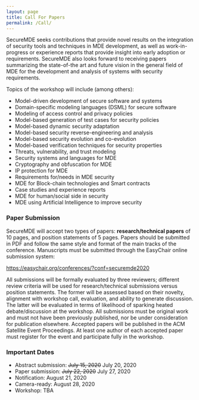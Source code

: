 ```yaml
---
layout: page
title: Call For Papers
permalink: /Call/
---
```


SecureMDE seeks contributions that provide novel results on the integration of
security tools and techniques in MDE development, as well as work-in-progress or
experience reports that provide insight into early adoption or requirements.
SecureMDE also looks forward to receiving papers summarizing the state-of-the art and
future vision in the general field of MDE for the development and analysis of
systems with security requirements. 

Topics of the workshop will include (among others):

 * Model-driven development of secure software and systems
 * Domain-specific modeling languages (DSML) for secure software
 * Modeling of access control and privacy policies
 * Model-based generation of test cases for security policies
 * Model-based dynamic security adaptation
 * Model-based security reverse-engineering and analysis
 * Model-based security evolution and co-evolution
 * Model-based verification techniques for security properties
 * Threats, vulnerability, and trust modeling
 * Security systems and languages for MDE
 * Cryptography and obfuscation for MDE
 * IP protection for MDE
 * Requirements for/needs in MDE security
 * MDE for Block-chain technologies and Smart contracts 
 * Case studies and experience reports
 * MDE for human/social side in security
 * MDE using Artificial Intelligence to improve security


### Paper Submission

SecureMDE will accept two types of papers: **research/technical papers** of 10 pages, and
position statements of 5 pages. Papers should be submitted in PDF and follow the same style and format of the main tracks of the conference. Manuscripts must be submitted through the EasyChair online submission system: 

<https://easychair.org/conferences/?conf=securemde2020>


All submissions will be formally evaluated by three reviewers; different review criteria will be used for research/technical submissions versus position statements. The former will be assessed based on their novelty, alignment with workshop call, evaluation, and ability to generate discussion. The latter will be evaluated in terms of likelihood of sparking heated debate/discussion at the workshop.  All submissions must be original work and must not have been previously published, nor be under consideration for publication elsewhere. Accepted papers will be published in the ACM Satellite Event Proceedings. At least one author of each accepted paper must register for the event and participate fully in the workshop.



### Important Dates

 * Abstract submission: ~~July 15, 2020~~ July 20, 2020
 * Paper submission: ~~July 22, 2020~~ July 27, 2020
 * Notification: August 21, 2020
 * Camera-ready: August 28, 2020
 * Workshop: TBA

